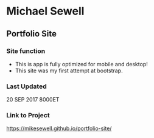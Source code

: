 # Michael Sewell
## Portfolio Site
### Site function
+ This is app is fully optimized for mobile and desktop!
+ This site was my first attempt at bootstrap.
### Last Updated
20 SEP 2017 8000ET
### Link to Project
https://mikesewell.github.io/portfolio-site/
